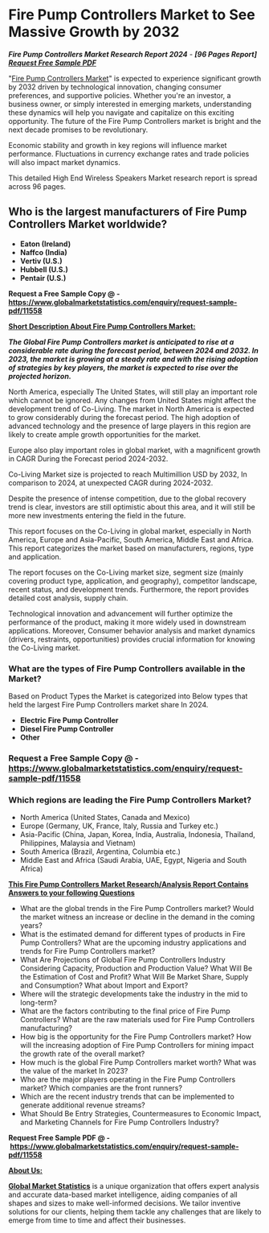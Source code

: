 <h1>Fire Pump Controllers Market to See Massive Growth by 2032</h1>
<p><em><strong>Fire Pump Controllers Market Research Report 2024</strong></em>&nbsp;-&nbsp;<em><strong>[96 Pages Report] </strong></em><em><strong><a href="https://www.globalmarketstatistics.com/enquiry/request-sample-pdf/11558">Request Free Sample PDF</a></strong></em></p>
<p>"<a href="https://www.globalmarketstatistics.com/market-reports/fire-pump-controllers-market-11558">Fire Pump Controllers Market</a>" is expected to experience significant growth by 2032 driven by technological innovation, changing consumer preferences, and supportive policies. Whether you're an investor, a business owner, or simply interested in emerging markets, understanding these dynamics will help you navigate and capitalize on this exciting opportunity. The future of the&nbsp;Fire Pump Controllers market is bright and the next decade promises to be revolutionary.</p>
<p>Economic stability and growth in key regions will influence market performance. Fluctuations in currency exchange rates and trade policies will also impact market dynamics.</p>
<p>This detailed&nbsp;High End Wireless Speakers Market research report is spread across 96 pages.</p>
<h2><strong>Who is the largest manufacturers of Fire Pump Controllers Market worldwide?</strong></h2>
<ul>
<li><strong>Eaton (Ireland)</strong></li>
<li><strong>Naffco (India)</strong></li>
<li><strong>Vertiv (U.S.)</strong></li>
<li><strong>Hubbell (U.S.)</strong></li>
<li><strong>Pentair (U.S.)</strong></li>
</ul>
<p><strong>Request a Free Sample Copy @ - <a href="https://www.globalmarketstatistics.com/enquiry/request-sample-pdf/11558">https://www.globalmarketstatistics.com/enquiry/request-sample-pdf/11558</a></strong></p>
<p><strong><u>Short Description About Fire Pump Controllers Market:</u></strong></p>
<p><strong><em>The Global Fire Pump Controllers market is anticipated to rise at a considerable rate during the forecast period, between 2024 and 2032. In 2023, the market is growing at a steady rate and with the rising adoption of strategies by key players, the market is expected to rise over the projected horizon.</em></strong></p>
<p>North America, especially The United States, will still play an important role which cannot be ignored. Any changes from United States might affect the development trend of Co-Living. The market in North America is expected to grow considerably during the forecast period. The high adoption of advanced technology and the presence of large players in this region are likely to create ample growth opportunities for the market.</p>
<p>Europe also play important roles in global market, with a magnificent growth in CAGR During the Forecast period 2024-2032.</p>
<p>Co-Living Market size is projected to reach Multimillion USD by 2032, In comparison to 2024, at unexpected CAGR during 2024-2032.</p>
<p>Despite the presence of intense competition, due to the global recovery trend is clear, investors are still optimistic about this area, and it will still be more new investments entering the field in the future.</p>
<p>This report focuses on the Co-Living in global market, especially in North America, Europe and Asia-Pacific, South America, Middle East and Africa. This report categorizes the market based on manufacturers, regions, type and application.</p>
<p>The report focuses on the Co-Living market size, segment size (mainly covering product type, application, and geography), competitor landscape, recent status, and development trends. Furthermore, the report provides detailed cost analysis, supply chain.</p>
<p>Technological innovation and advancement will further optimize the performance of the product, making it more widely used in downstream applications. Moreover, Consumer behavior analysis and market dynamics (drivers, restraints, opportunities) provides crucial information for knowing the Co-Living market.</p>
<h3>What are the types of Fire Pump Controllers available in the Market?</h3>
<p>Based on Product Types the Market is categorized into Below types that held the largest Fire Pump Controllers market share In 2024.</p>
<ul>
<li><strong>Electric Fire Pump Controller</strong></li>
<li><strong>Diesel Fire Pump Controller</strong></li>
<li><strong>Other</strong></li>
</ul>
<h3>Request a Free Sample Copy @ - <a href="https://www.globalmarketstatistics.com/enquiry/request-sample-pdf/11558">https://www.globalmarketstatistics.com/enquiry/request-sample-pdf/11558</a></h3>
<h3>Which regions are leading the Fire Pump Controllers Market?</h3>
<ul>
<li>North America (United States, Canada and Mexico)</li>
<li>Europe (Germany, UK, France, Italy, Russia and Turkey etc.)</li>
<li>Asia-Pacific (China, Japan, Korea, India, Australia, Indonesia, Thailand, Philippines, Malaysia and Vietnam)</li>
<li>South America (Brazil, Argentina, Columbia etc.)</li>
<li>Middle East and Africa (Saudi Arabia, UAE, Egypt, Nigeria and South Africa)</li>
</ul>
<p><strong><u>This Fire Pump Controllers Market Research/Analysis Report Contains Answers to your following Questions</u></strong></p>
<ul>
<li>What are the global trends in the Fire Pump Controllers market? Would the market witness an increase or decline in the demand in the coming years?</li>
<li>What is the estimated demand for different types of products in Fire Pump Controllers? What are the upcoming industry applications and trends for Fire Pump Controllers market?</li>
<li>What Are Projections of Global Fire Pump Controllers Industry Considering Capacity, Production and Production Value? What Will Be the Estimation of Cost and Profit? What Will Be Market Share, Supply and Consumption? What about Import and Export?</li>
<li>Where will the strategic developments take the industry in the mid to long-term?</li>
<li>What are the factors contributing to the final price of Fire Pump Controllers? What are the raw materials used for Fire Pump Controllers manufacturing?</li>
<li>How big is the opportunity for the Fire Pump Controllers market? How will the increasing adoption of Fire Pump Controllers for mining impact the growth rate of the overall market?</li>
<li>How much is the global Fire Pump Controllers market worth? What was the value of the market In 2023?</li>
<li>Who are the major players operating in the Fire Pump Controllers market? Which companies are the front runners?</li>
<li>Which are the recent industry trends that can be implemented to generate additional revenue streams?</li>
<li>What Should Be Entry Strategies, Countermeasures to Economic Impact, and Marketing Channels for Fire Pump Controllers Industry?</li>
</ul>
<p><strong>Request Free Sample PDF @ -&nbsp;<a href="https://www.globalmarketstatistics.com/enquiry/request-sample-pdf/11558">https://www.globalmarketstatistics.com/enquiry/request-sample-pdf/11558</a></strong></p>
<p><strong><u>About Us:</u></strong></p>
<p><strong><a href="https://www.globalmarketstatistics.com/">Global Market Statistics</a></strong> is a unique organization that offers expert analysis and accurate data-based market intelligence, aiding companies of all shapes and sizes to make well-informed decisions. We tailor inventive solutions for our clients, helping them tackle any challenges that are likely to emerge from time to time and affect their businesses.</p>